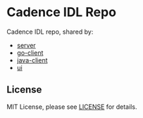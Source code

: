 # Cadence IDL Repo
Cadence IDL repo, shared by:
* [server](https://github.com/uber/cadence)
* [go-client](https://github.com/uber-go/cadence-client)
* [java-client](https://github.com/uber/cadence-java-client)
* [ui](https://github.com/uber/cadence-web)

## License

MIT License, please see [LICENSE](https://github.com/uber/cadence-idl/blob/master/LICENSE) for details.
